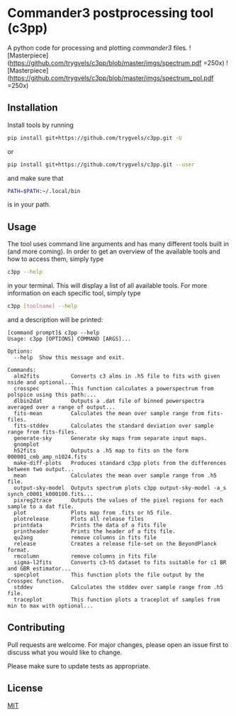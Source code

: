 # Commander3 postprocessing tool (c3pp)

A python code for processing and plotting _commander3_ files.
![Masterpiece](https://github.com/trygvels/c3pp/blob/master/imgs/spectrum.pdf  =250x)
![Masterpiece](https://github.com/trygvels/c3pp/blob/master/imgs/spectrum_pol.pdf  =250x)


## Installation

Install tools by running 

```bash
pip install git+https://github.com/trygvels/c3pp.git -U
```

or 


```bash
pip install git+https://github.com/trygvels/c3pp.git --user
```

and make sure that
```bash
PATH=$PATH:~/.local/bin
````
is in your path.


## Usage
The tool uses command line arguments and has many different tools built in (and more coming).
In order to get an overview of the available tools and how to access them, simply type
```bash
c3pp --help
````
in your terminal. This will display a list of all available tools.
For more information on each specific tool, simply type
```bash
c3pp [toolname] --help
````
and a description will be printed:
```
[command prompt]$ c3pp --help
Usage: c3pp [OPTIONS] COMMAND [ARGS]...

Options:
  --help  Show this message and exit.

Commands:
  alm2fits          Converts c3 alms in .h5 file to fits with given nside and optional...
  crosspec          This function calculates a powerspectrum from polspice using this path:...
  dlbin2dat         Outputs a .dat file of binned powerspectra averaged over a range of output...
  fits-mean         Calculates the mean over sample range from fits-files.
  fits-stddev       Calculates the standard deviation over sample range from fits-files.
  generate-sky      Generate sky maps from separate input maps.
  gnomplot
  h52fits           Outputs a .h5 map to fits on the form 000001_cmb_amp_n1024.fits
  make-diff-plots   Produces standard c3pp plots from the differences between two output...
  mean              Calculates the mean over sample range from .h5 file.
  output-sky-model  Outputs spectrum plots c3pp output-sky-model -a_s synch_c0001_k000100.fits...
  pixreg2trace      Outputs the values of the pixel regions for each sample to a dat file.
  plot              Plots map from .fits or h5 file.
  plotrelease       Plots all release files
  printdata         Prints the data of a fits file
  printheader       Prints the header of a fits file.
  qu2ang            remove columns in fits file
  release           Creates a release file-set on the BeyondPlanck format.
  rmcolumn          remove columns in fits file
  sigma-l2fits      Converts c3-h5 dataset to fits suitable for c1 BR and GBR estimator...
  specplot          This function plots the file output by the Crosspec function.
  stddev            Calculates the stddev over sample range from .h5 file.
  traceplot         This function plots a traceplot of samples from min to max with optional...
```

## Contributing
Pull requests are welcome. For major changes, please open an issue first to discuss what you would like to change.

Please make sure to update tests as appropriate.

## License
[MIT](https://choosealicense.com/licenses/mit/)